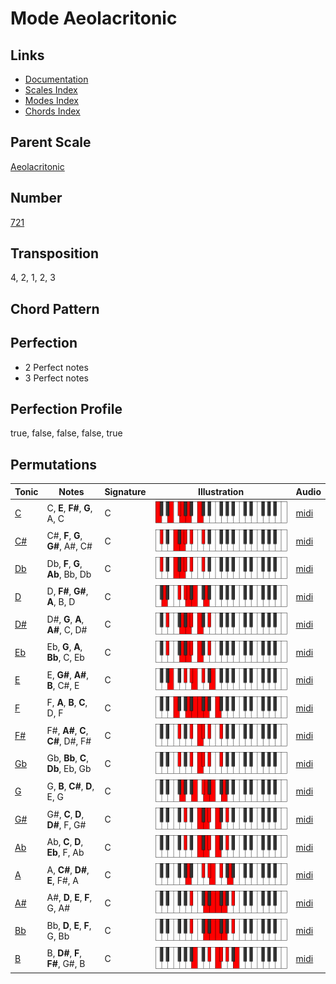 # Mode Aeolacritonic

## Links

- [Documentation](README.md)
- [Scales Index](Scales.md)
- [Modes Index](Modes.md)
- [Chords Index](Chords.md)

## Parent Scale

[Aeolacritonic](ScaleAeolacritonic.md)

## Number

[721](https://ianring.com/musictheory/scales/721)

## Transposition

4, 2, 1, 2, 3

## Chord Pattern



## Perfection

- 2 Perfect notes
- 3 Perfect notes

## Perfection Profile

true, false, false, false, true

## Permutations

| Tonic | Notes | Signature | Illustration | Audio |
|-------|-------|-----------|--------------|-------|
| [C](ModeCNaturalAeolacritonic.md) | C, **E**, **F#**, **G**, A, C | C | ![CNaturalAeolacritonic](ModeCNaturalAeolacritonic.png) | [midi](https://github.com/edipermadi/music/blob/main/docs/ModeCNaturalAeolacritonic.mid?raw=true) |
| [C#](ModeCSharpAeolacritonic.md) | C#, **F**, **G**, **G#**, A#, C# | C | ![CSharpAeolacritonic](ModeCSharpAeolacritonic.png) | [midi](https://github.com/edipermadi/music/blob/main/docs/ModeCSharpAeolacritonic.mid?raw=true) |
| [Db](ModeDFlatAeolacritonic.md) | Db, **F**, **G**, **Ab**, Bb, Db | C | ![DFlatAeolacritonic](ModeDFlatAeolacritonic.png) | [midi](https://github.com/edipermadi/music/blob/main/docs/ModeDFlatAeolacritonic.mid?raw=true) |
| [D](ModeDNaturalAeolacritonic.md) | D, **F#**, **G#**, **A**, B, D | C | ![DNaturalAeolacritonic](ModeDNaturalAeolacritonic.png) | [midi](https://github.com/edipermadi/music/blob/main/docs/ModeDNaturalAeolacritonic.mid?raw=true) |
| [D#](ModeDSharpAeolacritonic.md) | D#, **G**, **A**, **A#**, C, D# | C | ![DSharpAeolacritonic](ModeDSharpAeolacritonic.png) | [midi](https://github.com/edipermadi/music/blob/main/docs/ModeDSharpAeolacritonic.mid?raw=true) |
| [Eb](ModeEFlatAeolacritonic.md) | Eb, **G**, **A**, **Bb**, C, Eb | C | ![EFlatAeolacritonic](ModeEFlatAeolacritonic.png) | [midi](https://github.com/edipermadi/music/blob/main/docs/ModeEFlatAeolacritonic.mid?raw=true) |
| [E](ModeENaturalAeolacritonic.md) | E, **G#**, **A#**, **B**, C#, E | C | ![ENaturalAeolacritonic](ModeENaturalAeolacritonic.png) | [midi](https://github.com/edipermadi/music/blob/main/docs/ModeENaturalAeolacritonic.mid?raw=true) |
| [F](ModeFNaturalAeolacritonic.md) | F, **A**, **B**, **C**, D, F | C | ![FNaturalAeolacritonic](ModeFNaturalAeolacritonic.png) | [midi](https://github.com/edipermadi/music/blob/main/docs/ModeFNaturalAeolacritonic.mid?raw=true) |
| [F#](ModeFSharpAeolacritonic.md) | F#, **A#**, **C**, **C#**, D#, F# | C | ![FSharpAeolacritonic](ModeFSharpAeolacritonic.png) | [midi](https://github.com/edipermadi/music/blob/main/docs/ModeFSharpAeolacritonic.mid?raw=true) |
| [Gb](ModeGFlatAeolacritonic.md) | Gb, **Bb**, **C**, **Db**, Eb, Gb | C | ![GFlatAeolacritonic](ModeGFlatAeolacritonic.png) | [midi](https://github.com/edipermadi/music/blob/main/docs/ModeGFlatAeolacritonic.mid?raw=true) |
| [G](ModeGNaturalAeolacritonic.md) | G, **B**, **C#**, **D**, E, G | C | ![GNaturalAeolacritonic](ModeGNaturalAeolacritonic.png) | [midi](https://github.com/edipermadi/music/blob/main/docs/ModeGNaturalAeolacritonic.mid?raw=true) |
| [G#](ModeGSharpAeolacritonic.md) | G#, **C**, **D**, **D#**, F, G# | C | ![GSharpAeolacritonic](ModeGSharpAeolacritonic.png) | [midi](https://github.com/edipermadi/music/blob/main/docs/ModeGSharpAeolacritonic.mid?raw=true) |
| [Ab](ModeAFlatAeolacritonic.md) | Ab, **C**, **D**, **Eb**, F, Ab | C | ![AFlatAeolacritonic](ModeAFlatAeolacritonic.png) | [midi](https://github.com/edipermadi/music/blob/main/docs/ModeAFlatAeolacritonic.mid?raw=true) |
| [A](ModeANaturalAeolacritonic.md) | A, **C#**, **D#**, **E**, F#, A | C | ![ANaturalAeolacritonic](ModeANaturalAeolacritonic.png) | [midi](https://github.com/edipermadi/music/blob/main/docs/ModeANaturalAeolacritonic.mid?raw=true) |
| [A#](ModeASharpAeolacritonic.md) | A#, **D**, **E**, **F**, G, A# | C | ![ASharpAeolacritonic](ModeASharpAeolacritonic.png) | [midi](https://github.com/edipermadi/music/blob/main/docs/ModeASharpAeolacritonic.mid?raw=true) |
| [Bb](ModeBFlatAeolacritonic.md) | Bb, **D**, **E**, **F**, G, Bb | C | ![BFlatAeolacritonic](ModeBFlatAeolacritonic.png) | [midi](https://github.com/edipermadi/music/blob/main/docs/ModeBFlatAeolacritonic.mid?raw=true) |
| [B](ModeBNaturalAeolacritonic.md) | B, **D#**, **F**, **F#**, G#, B | C | ![BNaturalAeolacritonic](ModeBNaturalAeolacritonic.png) | [midi](https://github.com/edipermadi/music/blob/main/docs/ModeBNaturalAeolacritonic.mid?raw=true) |
